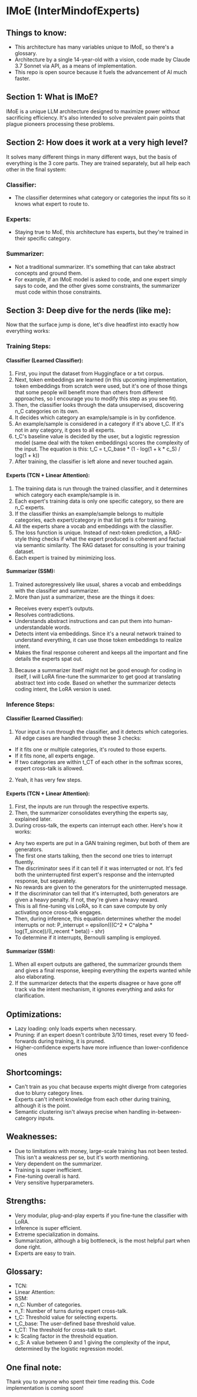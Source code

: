# IMoE (InterMindofExperts)
## Things to know:
- This architecture has many variables unique to IMoE, so there's a glossary.
- Architecture by a single 14-year-old with a vision, code made by Claude 3.7 Sonnet via API, as a means of implementation.
- This repo is open source because it fuels the advancement of AI much faster.
## Section 1: What is IMoE?
IMoE is a unique LLM architecture designed to maximize power without sacrificing efficiency. It's also intended to solve prevalent pain points that plague pioneers processing these problems.
## Section 2: How does it work at a very high level?
It solves many different things in many different ways, but the basis of everything is the 3 core parts. They are trained separately, but all help each other in the final system:
### Classifier:
- The classifier determines what category or categories the input fits so it knows what expert to route to.
### Experts:
- Staying true to MoE, this architecture has experts, but they're trained in their specific category.
### Summarizer:
- Not a traditional summarizer. It's something that can take abstract concepts and ground them.
- For example, if an IMoE model is asked to code, and one expert simply says to code, and the other gives some constraints, the summarizer must code within those constraints.
## Section 3: Deep dive for the nerds (like me):
Now that the surface jump is done, let's dive headfirst into exactly how everything works:
### Training Steps:
#### Classifier (Learned Classifier):
1. First, you input the dataset from Huggingface or a txt corpus.
2. Next, token embeddings are learned (in this upcoming implementation, token embeddings from scratch were used, but it's one of those things that some people will benefit more than others from different approaches, so I encourage you to modify this step as you see fit).
3. Then, the classifier looks through the data unsupervised, discovering n_C categories on its own.
4. It decides which category an example/sample is in by confidence.
5. An example/sample is considered in a category if it's above t_C. If it's not in any category, it goes to all experts.
6. t_C's baseline value is decided by the user, but a logistic regression model (same deal with the token embeddings) scores the complexity of the input. The equation is this: t_C = t_C_base * (1 - log(1 + k * c_S) / log(1 + k))
8. After training, the classifier is left alone and never touched again.
#### Experts (TCN + Linear Attention):
1. The training data is run through the trained classifier, and it determines which category each example/sample is in.
2. Each expert's training data is only one specific category, so there are n_C experts.
3. If the classifier thinks an example/sample belongs to multiple categories, each expert/category in that list gets it for training.
4. All the experts share a vocab and embeddings with the classifier.
5. The loss function is unique. Instead of next-token prediction, a RAG-style thing checks if what the expert produced is coherent and factual via semantic similarity. The RAG dataset for consulting is your training dataset.
6. Each expert is trained by minimizing loss.
#### Summarizer (SSM):
1. Trained autoregressively like usual, shares a vocab and embeddings with the classifier and summarizer.
2. More than just a summarizer, these are the things it does:
- Receives every expert’s outputs.
- Resolves contradictions.
- Understands abstract instructions and can put them into human-understandable words.
- Detects intent via embeddings. Since it's a neural network trained to understand everything, it can use those token embeddings to realize intent.
- Makes the final response coherent and keeps all the important and fine details the experts spat out.
3. Because a summarizer itself might not be good enough for coding in itself, I will LoRA fine-tune the summarizer to get good at translating abstract text into code. Based on whether the summarizer detects coding intent, the LoRA version is used.
### Inference Steps:
#### Classifier (Learned Classifier):
1. Your input is run through the classifier, and it detects which categories. All edge cases are handled through these 3 checks:
- If it fits one or multiple categories, it's routed to those experts.
- If it fits none, all experts engage.
- If two categories are within t_CT of each other in the softmax scores, expert cross-talk is allowed.
2. Yeah, it has very few steps.
#### Experts (TCN + Linear Attention):
1. First, the inputs are run through the respective experts.
2. Then, the summarizer consolidates everything the experts say, explained later.
3. During cross-talk, the experts can interrupt each other. Here's how it works:
- Any two experts are put in a GAN training regimen, but both of them are generators.
- The first one starts talking, then the second one tries to interrupt fluently.
- The discriminator sees if it can tell if it was interrupted or not. It's fed both the uninterrupted first expert's response and the interrupted response, but separately.
- No rewards are given to the generators for the uninterrupted message.
- If the discriminator can tell that it's interrupted, both generators are given a heavy penalty. If not, they're given a heavy reward.
- This is all fine-tuning vis LoRA, so it can save compute by only activating once cross-talk engages.
- Then, during inference, this equation determines whether the model interrupts or not: P_interrupt = epsilon(((C^2 * C^alpha * log(T_since))/(I_recent * beta)) - shr)
- To determine if it interrupts, Bernoulli sampling is employed.
#### Summarizer (SSM):
1. When all expert outputs are gathered, the summarizer grounds them and gives a final response, keeping everything the experts wanted while also elaborating.
2. If the summarizer detects that the experts disagree or have gone off track via the intent mechanism, it ignores everything and asks for clarification.
## Optimizations:
- Lazy loading: only loads experts when necessary.
- Pruning: if an expert doesn't contribute 3/10 times, reset every 10 feed-forwards during training, it is pruned.
- Higher-confidence experts have more influence than lower-confidence ones
## Shortcomings:
- Can't train as you chat because experts might diverge from categories due to blurry category lines.
- Experts can't inherit knowledge from each other during training, although it is the point.
- Semantic clustering isn't always precise when handling in-between-category inputs.
## Weaknesses:
- Due to limitations with money, large-scale training has not been tested. This isn't a weakness per se, but it's worth mentioning.
- Very dependent on the summarizer.
- Training is super inefficient.
- Fine-tuning overall is hard.
- Very sensitive hyperparameters.
## Strengths:
- Very modular, plug-and-play experts if you fine-tune the classifier with LoRA.
- Inference is super efficient.
- Extreme specialization in domains.
- Summarization, although a big bottleneck, is the most helpful part when done right.
- Experts are easy to train.
## Glossary:
- TCN: 
- Linear Attention: 
- SSM: 
- n_C: Number of categories.
- n_T: Number of turns during expert cross-talk.
- t_C: Threshold value for selecting experts.
- t_C_base: The user-defined base threshold value.
- t_CT: The threshold for cross-talk to start.
- k: Scaling factor in the threshold equation.
- c_S: A value between 0 and 1 giving the complexity of the input, determined by the logistic regression model.
## One final note:
Thank you to anyone who spent their time reading this. Code implementation is coming soon!
